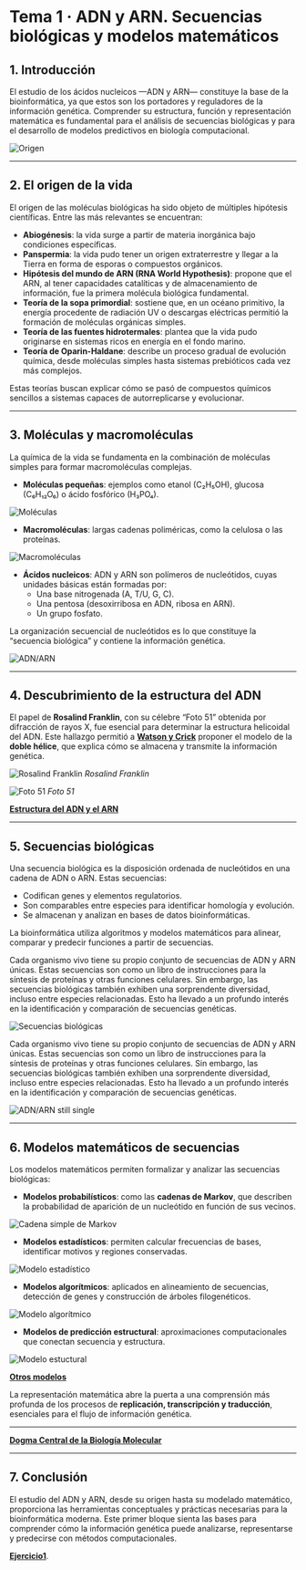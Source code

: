 # Tema 1 · ADN y ARN. Secuencias biológicas y modelos matemáticos

## 1. Introducción
El estudio de los ácidos nucleicos —ADN y ARN— constituye la base de la bioinformática, ya que estos son los portadores y reguladores de la información genética. Comprender su estructura, función y representación matemática es fundamental para el análisis de secuencias biológicas y para el desarrollo de modelos predictivos en biología computacional.

![Origen](B101/01_mundo.png "Origen")

---

## 2. El origen de la vida
El origen de las moléculas biológicas ha sido objeto de múltiples hipótesis científicas. Entre las más relevantes se encuentran:

- **Abiogénesis**: la vida surge a partir de materia inorgánica bajo condiciones específicas.
- **Panspermia**: la vida pudo tener un origen extraterrestre y llegar a la Tierra en forma de esporas o compuestos orgánicos.
- **Hipótesis del mundo de ARN (RNA World Hypothesis)**: propone que el ARN, al tener capacidades catalíticas y de almacenamiento de información, fue la primera molécula biológica fundamental.
- **Teoría de la sopa primordial**: sostiene que, en un océano primitivo, la energía procedente de radiación UV o descargas eléctricas permitió la formación de moléculas orgánicas simples.
- **Teoría de las fuentes hidrotermales**: plantea que la vida pudo originarse en sistemas ricos en energía en el fondo marino.
- **Teoría de Oparin-Haldane**: describe un proceso gradual de evolución química, desde moléculas simples hasta sistemas prebióticos cada vez más complejos.

Estas teorías buscan explicar cómo se pasó de compuestos químicos sencillos a sistemas capaces de autorreplicarse y evolucionar.

---

## 3. Moléculas y macromoléculas
La química de la vida se fundamenta en la combinación de moléculas simples para formar macromoléculas complejas.

- **Moléculas pequeñas**: ejemplos como etanol (C₂H₅OH), glucosa (C₆H₁₂O₆) o ácido fosfórico (H₃PO₄).

![Moléculas](B101/01_moleculas.png "Moléculas")

- **Macromoléculas**: largas cadenas poliméricas, como la celulosa o las proteínas.

![Macromoléculas](B101/01_macromoleculas.png "Macromoléculas")

- **Ácidos nucleicos**: ADN y ARN son polímeros de nucleótidos, cuyas unidades básicas están formadas por:
    - Una base nitrogenada (A, T/U, G, C).
    - Una pentosa (desoxirribosa en ADN, ribosa en ARN).
    - Un grupo fosfato.

La organización secuencial de nucleótidos es lo que constituye la “secuencia biológica” y contiene la información genética.

![ADN/ARN](B101/01_adnarn.png "ADN/ARN")

---

## 4. Descubrimiento de la estructura del ADN
El papel de **Rosalind Franklin**, con su célebre “Foto 51” obtenida por difracción de rayos X, fue esencial para determinar la estructura helicoidal del ADN. Este hallazgo permitió a **[Watson y Crick](01_descubrimiento_adn.md)** proponer el modelo de la **doble hélice**, que explica cómo se almacena y transmite la información genética.

![Rosalind Franklin](B101/01_rosalind.png "Rosalind Franklin")
*Rosalind Franklin*

![Foto 51](B101/01_foto51.png "Foto 51")
*Foto 51*

**[Estructura del ADN y el ARN](01_estructura_adn_arn.md)**

---

## 5. Secuencias biológicas
Una secuencia biológica es la disposición ordenada de nucleótidos en una cadena de ADN o ARN. Estas secuencias:
- Codifican genes y elementos regulatorios.
- Son comparables entre especies para identificar homología y evolución.
- Se almacenan y analizan en bases de datos bioinformáticas.

La bioinformática utiliza algoritmos y modelos matemáticos para alinear, comparar y predecir funciones a partir de secuencias.

Cada organismo vivo tiene su propio conjunto de secuencias de ADN y ARN únicas. Estas secuencias son como un libro de instrucciones para la síntesis de proteínas y otras funciones celulares. Sin embargo, las secuencias biológicas también exhiben una sorprendente diversidad, incluso entre especies relacionadas. Esto ha llevado a un profundo interés en la identificación y comparación de secuencias genéticas.

![Secuencias biológicas](B101/01_adnarnsecbio.png "Secuencias biológicas")

Cada organismo vivo tiene su propio conjunto de secuencias de ADN y ARN únicas. Estas secuencias son como un libro de instrucciones para la síntesis de proteínas y otras funciones celulares. Sin embargo, las secuencias biológicas también exhiben una sorprendente diversidad, incluso entre especies relacionadas. Esto ha llevado a un profundo interés en la identificación y comparación de secuencias genéticas.

![ADN/ARN still single](B101/01_adnarnjoke.png "SADN/ARN still single")

---

## 6. Modelos matemáticos de secuencias
Los modelos matemáticos permiten formalizar y analizar las secuencias biológicas:

- **Modelos probabilísticos**: como las **cadenas de Markov**, que describen la probabilidad de aparición de un nucleótido en función de sus vecinos.

![Cadena simple de Markov](B101/01_cadenamarkov.png "Cadena simple de Markov")

- **Modelos estadísticos**: permiten calcular frecuencias de bases, identificar motivos y regiones conservadas.

![Modelo estadístico](B101/01_modeloestadistico.png "Modelo estadístico")

- **Modelos algorítmicos**: aplicados en alineamiento de secuencias, detección de genes y construcción de árboles filogenéticos.

![Modelo algorítmico](B101/01_diagramaflujo.png "Modelo algorítmico")

- **Modelos de predicción estructural**: aproximaciones computacionales que conectan secuencia y estructura.

![Modelo estuctural](B101/01_redneuronal.png "Modelo estructural")

**[Otros modelos](01_otrosmodelos.md)**

La representación matemática abre la puerta a una comprensión más profunda de los procesos de **replicación, transcripción y traducción**, esenciales para el flujo de información genética.

---

**[Dogma Central de la Biología Molecular](01_dogma.md)**

---

## 7. Conclusión
El estudio del ADN y ARN, desde su origen hasta su modelado matemático, proporciona las herramientas conceptuales y prácticas necesarias para la bioinformática moderna. Este primer bloque sienta las bases para comprender cómo la información genética puede analizarse, representarse y predecirse con métodos computacionales.

 **[Ejercicio1](01_ejercicios_adn_arn_interactivo.md)**.
